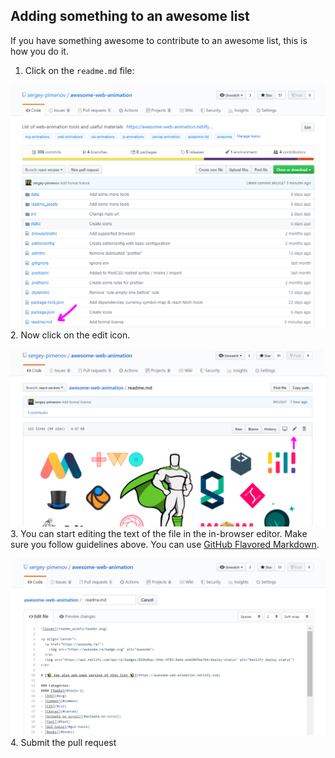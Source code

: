 ## Adding something to an awesome list

If you have something awesome to contribute to an awesome list, this is how you do it.

1. Click on the `readme.md` file: 

![Step 1 Click on Readme.md](readme_assets/step-1.png)
2. Now click on the edit icon.

![Edit icon](readme_assets/step-2.png)
3. You can start editing the text of the file in the in-browser editor. Make sure you follow guidelines above. You can use [GitHub Flavored Markdown](https://help.github.com/articles/github-flavored-markdown/).

![Step 3 - Edit the file](readme_assets/step-3.png)
4. Submit the pull request
